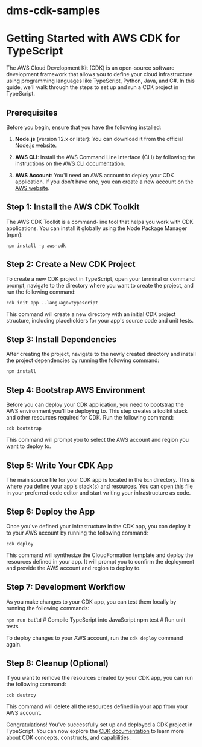 # dms-cdk-samples

# Getting Started with AWS CDK for TypeScript


The AWS Cloud Development Kit (CDK) is an open-source software development framework that allows you to define your cloud infrastructure using programming languages like TypeScript, Python, Java, and C#. In this guide, we'll walk through the steps to set up and run a CDK project in TypeScript.


## Prerequisites


Before you begin, ensure that you have the following installed:


1. **Node.js** (version 12.x or later): You can download it from the official [Node.js website](https://nodejs.org).

2. **AWS CLI**: Install the AWS Command Line Interface (CLI) by following the instructions on the [AWS CLI documentation](https://aws.amazon.com/cli/).

3. **AWS Account**: You'll need an AWS account to deploy your CDK application. If you don't have one, you can create a new account on the [AWS website](https://aws.amazon.com).


## Step 1: Install the AWS CDK Toolkit


The AWS CDK Toolkit is a command-line tool that helps you work with CDK applications. You can install it globally using the Node Package Manager (npm):

`npm install -g aws-cdk`


## Step 2: Create a New CDK Project


To create a new CDK project in TypeScript, open your terminal or command prompt, navigate to the directory where you want to create the project, and run the following command:

`cdk init app --language=typescript`


This command will create a new directory with an initial CDK project structure, including placeholders for your app's source code and unit tests.


## Step 3: Install Dependencies


After creating the project, navigate to the newly created directory and install the project dependencies by running the following command:

`npm install`


## Step 4: Bootstrap AWS Environment


Before you can deploy your CDK application, you need to bootstrap the AWS environment you'll be deploying to. This step creates a toolkit stack and other resources required for CDK. Run the following command:

`cdk bootstrap`


This command will prompt you to select the AWS account and region you want to deploy to.


## Step 5: Write Your CDK App


The main source file for your CDK app is located in the `bin` directory. This is where you define your app's stack(s) and resources. You can open this file in your preferred code editor and start writing your infrastructure as code.


## Step 6: Deploy the App


Once you've defined your infrastructure in the CDK app, you can deploy it to your AWS account by running the following command:

`cdk deploy`


This command will synthesize the CloudFormation template and deploy the resources defined in your app. It will prompt you to confirm the deployment and provide the AWS account and region to deploy to.


## Step 7: Development Workflow


As you make changes to your CDK app, you can test them locally by running the following commands:

`npm run build` # Compile TypeScript into JavaScript npm test # Run unit tests


To deploy changes to your AWS account, run the `cdk deploy` command again.


## Step 8: Cleanup (Optional)


If you want to remove the resources created by your CDK app, you can run the following command:

`cdk destroy`


This command will delete all the resources defined in your app from your AWS account.


Congratulations! You've successfully set up and deployed a CDK project in TypeScript. You can now explore the [CDK documentation](https://docs.aws.amazon.com/cdk/latest/guide/home.html) to learn more about CDK concepts, constructs, and capabilities.



